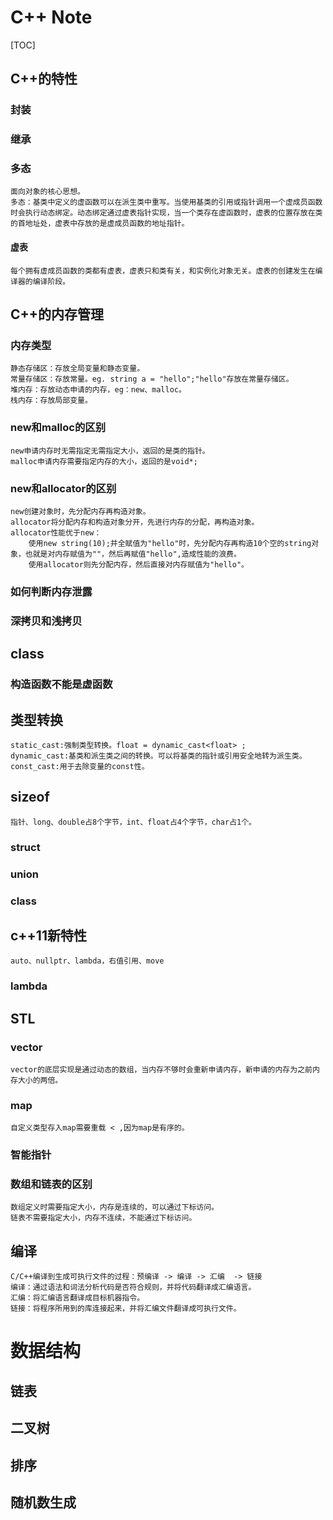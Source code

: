 # C++ Note

[TOC]



## C++的特性

### 封装

### 继承

### 多态
	面向对象的核心思想。
	多态：基类中定义的虚函数可以在派生类中重写。当使用基类的引用或指针调用一个虚成员函数时会执行动态绑定。动态绑定通过虚表指针实现，当一个类存在虚函数时，虚表的位置存放在类的首地址处，虚表中存放的是虚成员函数的地址指针。
#### 虚表
	每个拥有虚成员函数的类都有虚表，虚表只和类有关，和实例化对象无关。虚表的创建发生在编译器的编译阶段。
##  C++的内存管理
### 内存类型
	静态存储区：存放全局变量和静态变量。
	常量存储区：存放常量。eg. string a = "hello";"hello"存放在常量存储区。
	堆内存：存放动态申请的内存，eg：new、malloc。
	栈内存：存放局部变量。
### new和malloc的区别
	new申请内存时无需指定无需指定大小，返回的是类的指针。
	malloc申请内存需要指定内存的大小，返回的是void*;
### new和allocator的区别
	new创建对象时，先分配内存再构造对象。
	allocator将分配内存和构造对象分开，先进行内存的分配，再构造对象。
	allocator性能优于new：
		使用new string(10);并全赋值为"hello"时，先分配内存再构造10个空的string对象，也就是对内存赋值为""，然后再赋值"hello",造成性能的浪费。
		使用allocator则先分配内存，然后直接对内存赋值为"hello"。
### 如何判断内存泄露

### 深拷贝和浅拷贝
## class
### 构造函数不能是虚函数

## 类型转换
	static_cast:强制类型转换。float = dynamic_cast<float> ;
	dynamic_cast:基类和派生类之间的转换。可以将基类的指针或引用安全地转为派生类。
	const_cast:用于去除变量的const性。
## sizeof
	指针、long、double占8个字节，int、float占4个字节，char占1个。
### struct
### union
### class
## c++11新特性
	auto、nullptr、lambda，右值引用、move
### lambda

## STL

### vector
	vector的底层实现是通过动态的数组，当内存不够时会重新申请内存，新申请的内存为之前内存大小的两倍。
### map
	自定义类型存入map需要重载 < ,因为map是有序的。
### 智能指针
### 数组和链表的区别
	数组定义时需要指定大小，内存是连续的，可以通过下标访问。
	链表不需要指定大小，内存不连续，不能通过下标访问。
## 编译
	C/C++编译到生成可执行文件的过程：预编译 -> 编译 -> 汇编  -> 链接
	编译：通过语法和词法分析代码是否符合规则，并将代码翻译成汇编语言。
	汇编：将汇编语言翻译成目标机器指令。
	链接：将程序所用到的库连接起来，并将汇编文件翻译成可执行文件。


# 数据结构
## 链表
## 二叉树
## 排序
## 随机数生成